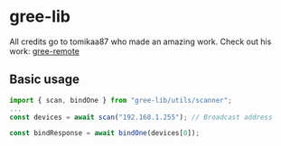 # gree-lib

All credits go to tomikaa87 who made an amazing work. Check out his work: [gree-remote](https://github.com/tomikaa87/gree-remote)

## Basic usage
```typescript
import { scan, bindOne } from "gree-lib/utils/scanner";
...
const devices = await scan("192.168.1.255"); // Broadcast address

const bindResponse = await bindOne(devices[0]);
```